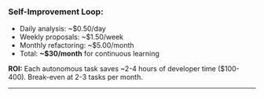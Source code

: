 ### **Self-Improvement Loop:**

- Daily analysis: ~$0.50/day
- Weekly proposals: ~$1.50/week
- Monthly refactoring: ~$5.00/month
- Total: **~$30/month** for continuous learning

**ROI:** Each autonomous task saves ~2-4 hours of developer time ($100-400). Break-even at 2-3 tasks per month.

---
